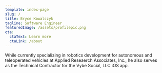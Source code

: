 ```yaml
---
template: index-page
slug: /
title: Bryce Kowalczyk
tagline: Software Engineer
featuredImage: /assets/profilepic.png
cta:
  ctaText: Learn more
  ctaLink: /about
---
```


While currently specializing in robotics development for autonomous and teleoperated vehicles at Applied Reseaerch Associates, Inc., he also serves as the Technical Contractor for the Vybe Social, LLC iOS app.
